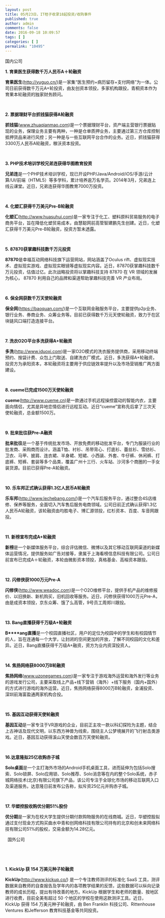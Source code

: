 ```yaml
---
layout: post
title: 05月23日，IT桔子收录18起投资/收购事件
published: true
author: admin
comments: false
date: 2016-09-18 10:09:57
tags: [ ]
categories: [ ]
permalink: "10495"
---
```

 国内公司   &nbsp; 

**1. 育果医生获得数千万人民币A＋轮融资**

**育果医生**(http://yuguo.cn/)是一家集“医生预约+病历留存+支付网络”为一体。公司日前获得数千万元A+轮投资，由友创资本领投，多家机构跟投，青桐资本作为育果本轮融资的独家财务顾问。

&nbsp;

**2. 票据理财平台抓钱猫获得A轮融资**

**抓钱猫**(www.zhuaqianmao.com)是一个票据理财平台，资产端主营银行票据贴现的业务，保理业务主要有两种，一种是仓单质押业务，主要通过第三方仓库控制抵押货品来进行风控；另一种是与一些互联网平台合作的业务。近日，抓钱猫获得3300万人民币A轮融资，稼沃资本投资。

&nbsp;

**3. PHP技术培训学校兄弟连获得华图教育投资**

**兄弟连**是一个PHP技术培训学校，现已开设PHP/Java/Android/iOS/手游/云计算/UI/前端（HTML5）等多学科，累计培养逾万名学员。2014年3月，兄弟连上线云课堂。近日，兄弟连获得华图教育7000万投资。

&nbsp;

**4. 化塑汇获得千万美元Pre-B轮融资**

**化塑汇**(http://www.huasuhui.com)是一家专注于化工、塑料原料贸易服务的电子商务平台，旨在降低化塑贸易成本，由慧聪网前高管智建鹏先生创建。近日，化塑汇获得千万美元Pre-B轮融资，投资方暂未透露。

&nbsp;

**5. 87870获掌趣科技数千万元投资**

**87870**是幸福互动网络科技旗下运营网站，网站涵盖了Oculus rift、虚拟现实技术、虚拟现实游戏、虚拟现实眼镜等虚拟现实内容。近日，87870获掌趣科技数千万元投资，估值过亿。此次战略投资将以掌趣科技支持 87870 在 VR 领域的发展为核心， 87870 利用自己的品牌和渠道帮助掌趣科技完善 VR 产业布局。

&nbsp;

**6. 保全网获数千万天使轮融资**

**保全网**(https://baoquan.com/)是一个互联网金融服务平台，主要提供p2p业务、银行业务、券商业务、众筹业务等。目前已获得数千万元天使轮融资，致力于在区块链风口端打造连接平台。

&nbsp;

**7. 洗衣O2O平台多洗获得A+轮融资**

**多洗**(http://www.iduoxi.com)是一家O2O模式的洗衣服务提供商，采用移动终端预约、按袋计费、众包上门取送、自建洗衣厂模式。近日，多洗获得A+轮融资，投资方为承阳资本，本轮融资将主要用于供应链效率提升以及市场营销推广两方面建设。

&nbsp;

**8. cueme已完成1500万天使轮融资**

**cueme**(http://www.cueme.cn)是一款通过手机远程操控震动的智能内衣，主要面向情侣，尤其是异地恋情侣进行远程互动。近日“cueme”宣称先后拿了三次天使轮融资，总金额1500万。

&nbsp;

**9. 批来批往获Pre-A融资**

**批来批往**是一个基于传统批发市场、开放免费的移动批发平台，专门为服装行业的批发商、采购商而设计。涵盖T恤、衬衫、吊带背心、打底衫、蕾丝衫、雪纺衫、卫衣、马甲、披肩、连衣裙、半身裙、短裙、小西装、外套、牛仔裤、休闲裤、打底裤、短裤、套装等多个品类，覆盖广州十三行、火车站、沙河多个商圈的一手女装货源。目前已获得Pre-A轮融资。

&nbsp;

**10. 乐车邦正式确认获得1.3亿人民币A轮融资**

**乐车邦**(http://www.lechebang.com/)是一个汽车后服务平台，通过整合4S店维修、保养等服务，全面切入汽车售后服务电商领域。公司日前正式确认获得1.3亿人民币A轮融资，该轮融资由均胜电子、博汇源领投，红杉资本、百度、车音网跟投。

&nbsp;

**11. 新榜宣布完成A+轮融资**

**新榜**是一个新媒体服务平台，综合评估微信、微博以及其它移动互联网渠道的新媒体运营情况，提供服务如广告对接等，隶属于上海看榜信息科技有限公司。公司日前宣布已完成A＋轮融资，本轮由微影资本领投，真格基金、高榕资本跟投。

&nbsp;

**12. 闪修侠获1000万元Pre-A**

**闪修侠**(http://www.weadoc.com)是一个O2O维修平台，提供手机产品的维修报价、以旧换新、新机购买，旧机回收等服务。近日，闪修侠获得1000万元Pre-A，由是成资本领投，京东众筹、饿了么高管，9号员工周郑川跟投。

&nbsp;

**13. Bang直播获得千万级A+轮融资**

**B****ang直播**是一个校园直播社区，用户的定位为校园中的学生和有校园情节的人，旨在连通每一个大学，让封闭的空间更加的开放，了解不同校园的文化和差异。近日，Bang直播获得千万级A+融资，资方为业内资深投资人。

&nbsp;

**14. 焦扬网络获8000万B轮融资**

**焦扬网络**(www.uzonegames.com)是一家专注于游戏海外运营和海外发行等业务的游戏发行公司，主要采取线上产品+线下营销（海外）+线下服务（国内+国外）的方式进行游戏的海外运营。近日，焦扬网络获得8000万B轮融资，金浦投资、深圳前海富盈通两家机构合投。

&nbsp;

**15. 基因互动获得天使轮融资**

**基因互动**是一家专注于VR游戏的企业，目前正主攻一款以科幻探险为主题，结合上古神话及现代文明，以东西方神兽为线索，围绕主人公梦境展开的飞行射击类游戏。近日，基因互动获得溪山天使会数百万天使轮融资。

&nbsp;

**16.达意隆拟25亿收购赤子城**

**Solo桌面**是一个主打海外市场的Android手机桌面工具，进而延伸为包括Solo搜索、Solo锁屏、Solo应用锁、Solo推荐、Solo消息等在内的整个Solo系统，赤子城网络技术(北京)有限公司旗下产品，该公司专注于全球化市场的移动互联网入口及渠道服务。达意隆日前发布公告称，拟斥资25亿元并购赤子城。

&nbsp;

**17. 华塑控股收购优分期51%股份**

**优分期**是一家为在校大学生提供分期付款购物服务的在线商城。近日，华塑控股拟通过支付现金方式购买曲水中青和创网络科技有限公司持有的北京和创未来网络科技有限公司51%的股权，交易金额为14.28亿元。

&nbsp; 国外公司 

&nbsp;  &nbsp; 

&nbsp;

**1. KickUp 获 154 万美元种子轮融资**

**KickUp**(http://www.kickup.co/) 是一个专注教师测评的标准化 SaaS 工具，测评数据来自教师的自查报告及学年内的各项教学结果的反馈，这些数据可以纵向记录教师的成长历程，提出有待改善的地方。KickUp 根据学生和老师的数量、按地区进行收费，目前全美有超过 50 个地区的学校在使用这款测评工具。近日，KickUp 获得 154 万美元种子轮融资，由 Ben Franklin 科技公司、Rittenhouse Ventures 和Jefferson 教育科技基金等共同投资。 